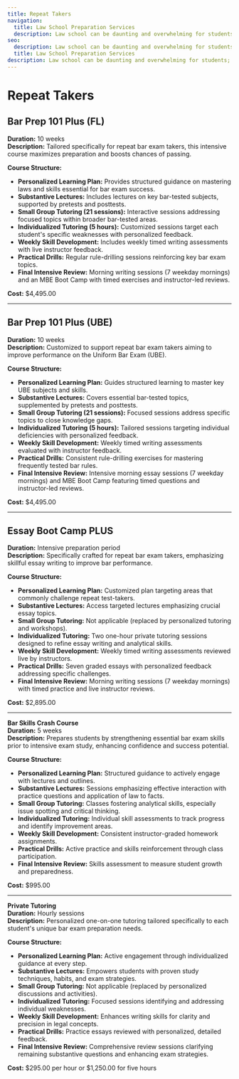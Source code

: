 ```yaml
---
title: Repeat Takers 
navigation:
  title: Law School Preparation Services
  description: Law school can be daunting and overwhelming for students; especially first year students because they have no idea what to expect or how to begin preparing for exams.  We offer several services to help law school students overcome the anxiety of law school and law school exams and reach their full potential academically.
seo:
  description: Law school can be daunting and overwhelming for students; especially first year students because they have no idea what to expect or how to begin preparing for exams.  We offer several services to help law school students overcome the anxiety of law school and law school exams and reach their full potential academically.
  title: Law School Preparation Services
description: Law school can be daunting and overwhelming for students; especially first year students because they have no idea what to expect or how to begin preparing for exams.  We offer several services to help law school students overcome the anxiety of law school and law school exams and reach their full potential academically.
---
```


# Repeat Takers

## **Bar Prep 101 Plus (FL)**  
**Duration:** 10 weeks  
**Description:** Tailored specifically for repeat bar exam takers, this intensive course maximizes preparation and boosts chances of passing.

**Course Structure:**
- **Personalized Learning Plan:** Provides structured guidance on mastering laws and skills essential for bar exam success.
- **Substantive Lectures:** Includes lectures on key bar-tested subjects, supported by pretests and posttests.
- **Small Group Tutoring (21 sessions):** Interactive sessions addressing focused topics within broader bar-tested areas.
- **Individualized Tutoring (5 hours):** Customized sessions target each student's specific weaknesses with personalized feedback.
- **Weekly Skill Development:** Includes weekly timed writing assessments with live instructor feedback.
- **Practical Drills:** Regular rule-drilling sessions reinforcing key bar exam topics.
- **Final Intensive Review:** Morning writing sessions (7 weekday mornings) and an MBE Boot Camp with timed exercises and instructor-led reviews.

**Cost:** $4,495.00

---

## **Bar Prep 101 Plus (UBE)**  
**Duration:** 10 weeks  
**Description:** Customized to support repeat bar exam takers aiming to improve performance on the Uniform Bar Exam (UBE).

**Course Structure:**
- **Personalized Learning Plan:** Guides structured learning to master key UBE subjects and skills.
- **Substantive Lectures:** Covers essential bar-tested topics, supplemented by pretests and posttests.
- **Small Group Tutoring (21 sessions):** Focused sessions address specific topics to close knowledge gaps.
- **Individualized Tutoring (5 hours):** Tailored sessions targeting individual deficiencies with personalized feedback.
- **Weekly Skill Development:** Weekly timed writing assessments evaluated with instructor feedback.
- **Practical Drills:** Consistent rule-drilling exercises for mastering frequently tested bar rules.
- **Final Intensive Review:** Intensive morning essay sessions (7 weekday mornings) and MBE Boot Camp featuring timed questions and instructor-led reviews.

**Cost:** $4,495.00

---

## **Essay Boot Camp PLUS**  
**Duration:** Intensive preparation period  
**Description:** Specifically crafted for repeat bar exam takers, emphasizing skillful essay writing to improve bar performance.

**Course Structure:**
- **Personalized Learning Plan:** Customized plan targeting areas that commonly challenge repeat test-takers.
- **Substantive Lectures:** Access targeted lectures emphasizing crucial essay topics.
- **Small Group Tutoring:** Not applicable (replaced by personalized tutoring and workshops).
- **Individualized Tutoring:** Two one-hour private tutoring sessions designed to refine essay writing and analytical skills.
- **Weekly Skill Development:** Weekly timed writing assessments reviewed live by instructors.
- **Practical Drills:** Seven graded essays with personalized feedback addressing specific challenges.
- **Final Intensive Review:** Morning writing sessions (7 weekday mornings) with timed practice and live instructor reviews.

**Cost:** $2,895.00

---

**Bar Skills Crash Course**  
**Duration:** 5 weeks  
**Description:** Prepares students by strengthening essential bar exam skills prior to intensive exam study, enhancing confidence and success potential.

**Course Structure:**
- **Personalized Learning Plan:** Structured guidance to actively engage with lectures and outlines.
- **Substantive Lectures:** Sessions emphasizing effective interaction with practice questions and application of law to facts.
- **Small Group Tutoring:** Classes fostering analytical skills, especially issue spotting and critical thinking.
- **Individualized Tutoring:** Individual skill assessments to track progress and identify improvement areas.
- **Weekly Skill Development:** Consistent instructor-graded homework assignments.
- **Practical Drills:** Active practice and skills reinforcement through class participation.
- **Final Intensive Review:** Skills assessment to measure student growth and preparedness.

**Cost:** $995.00

---

**Private Tutoring**  
**Duration:** Hourly sessions  
**Description:** Personalized one-on-one tutoring tailored specifically to each student's unique bar exam preparation needs.

**Course Structure:**
- **Personalized Learning Plan:** Active engagement through individualized guidance at every step.
- **Substantive Lectures:** Empowers students with proven study techniques, habits, and exam strategies.
- **Small Group Tutoring:** Not applicable (replaced by personalized discussions and activities).
- **Individualized Tutoring:** Focused sessions identifying and addressing individual weaknesses.
- **Weekly Skill Development:** Enhances writing skills for clarity and precision in legal concepts.
- **Practical Drills:** Practice essays reviewed with personalized, detailed feedback.
- **Final Intensive Review:** Comprehensive review sessions clarifying remaining substantive questions and enhancing exam strategies.

**Cost:** $295.00 per hour or $1,250.00 for five hours

